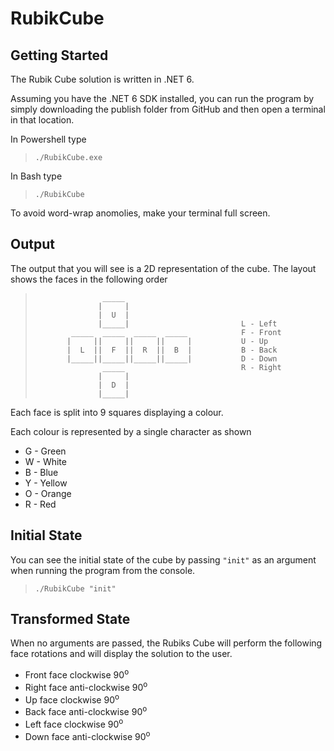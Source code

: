 # RubikCube

## Getting Started

The Rubik Cube solution is written in .NET 6.

Assuming you have the .NET 6 SDK installed, you can run the program by simply downloading the publish folder from GitHub and then open a terminal in that location.

In Powershell type 
> `./RubikCube.exe`

In Bash type 
> `./RubikCube`

To avoid word-wrap anomolies, make your terminal full screen.

## Output

The output that you will see is a 2D representation of the cube. 
The layout shows the faces in the following order

>``` 
>                _____
>               |     |
>               |  U  |                     
>               |_____|                         L - Left
>         _____  _____  _____  _____            F - Front
>        |     ||     ||     ||     |           U - Up
>        |  L  ||  F  ||  R  ||  B  |           B - Back
>        |_____||_____||_____||_____|           D - Down
>                _____                          R - Right
>               |     |                     
>               |  D  |
>               |_____|
>
>```

Each face is split into 9 squares displaying a colour.

Each colour is represented by a single character as shown

- G - Green
- W - White
- B - Blue
- Y - Yellow
- O - Orange
- R - Red

## Initial State

You can see the initial state of the cube by passing `"init"` as an argument when running the program from the console.

> `./RubikCube "init"`

## Transformed State

When no arguments are passed, the Rubiks Cube will perform the following face rotations and will display the solution to the user.

- Front face clockwise 90<sup>o</sup>
- Right face anti-clockwise 90<sup>o</sup>
- Up face clockwise 90<sup>o</sup>
- Back face anti-clockwise 90<sup>o</sup>
- Left face clockwise 90<sup>o</sup>
- Down face anti-clockwise 90<sup>o</sup>
